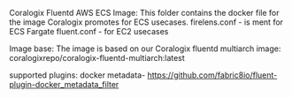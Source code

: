 Coralogix Fluentd AWS ECS Image:
This folder contains the docker file for the image Coralogix promotes for ECS usecases.
firelens.conf - is ment for ECS Fargate
fluent.conf - for EC2 usecases

Image base:
The image is based on our Coralogix fluentd multiarch image: coralogixrepo/coralogix-fluentd-multiarch:latest

supported plugins:
docker metadata- https://github.com/fabric8io/fluent-plugin-docker_metadata_filter
